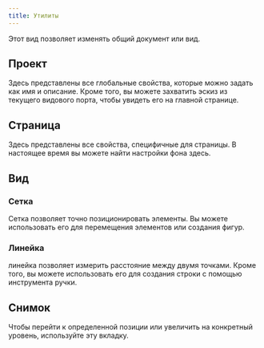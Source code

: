 ```yaml
---
title: Утилиты
---
```


Этот вид позволяет изменять общий документ или вид.

## Проект

Здесь представлены все глобальные свойства, которые можно задать как имя и описание.
Кроме того, вы можете захватить эскиз из текущего видового порта, чтобы увидеть его на главной странице.

## Страница

Здесь представлены все свойства, специфичные для страницы. В настоящее время вы можете найти настройки фона здесь.

## Вид

### Сетка

Сетка позволяет точно позиционировать элементы. Вы можете использовать его для перемещения элементов или создания фигур.

### Линейка

линейка позволяет измерить расстояние между двумя точками. Кроме того, вы можете использовать его для создания строки с помощью инструмента ручки.

## Снимок

Чтобы перейти к определенной позиции или увеличить на конкретный уровень, используйте эту вкладку.
